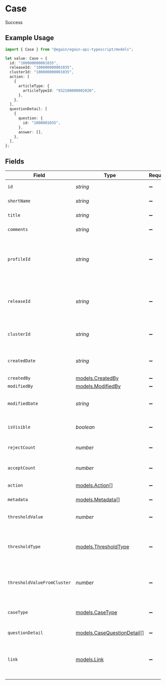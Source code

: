 # Case

Success

## Example Usage

```typescript
import { Case } from "@egain/egain-api-typescript/models";

let value: Case = {
  id: "100000000001035",
  releaseId: "100000000001035",
  clusterId: "100000000001035",
  action: [
    {
      articleType: {
        articleTypeId: "932100000002020",
      },
    },
  ],
  questionDetail: [
    {
      question: {
        id: "1000001035",
      },
      answer: [],
    },
  ],
};
```

## Fields

| Field                                                                            | Type                                                                             | Required                                                                         | Description                                                                      | Example                                                                          |
| -------------------------------------------------------------------------------- | -------------------------------------------------------------------------------- | -------------------------------------------------------------------------------- | -------------------------------------------------------------------------------- | -------------------------------------------------------------------------------- |
| `id`                                                                             | *string*                                                                         | :heavy_minus_sign:                                                               | The numerical ID of the case.                                                    | 100000000001035                                                                  |
| `shortName`                                                                      | *string*                                                                         | :heavy_minus_sign:                                                               | short name of the case.                                                          |                                                                                  |
| `title`                                                                          | *string*                                                                         | :heavy_minus_sign:                                                               | title of the case                                                                |                                                                                  |
| `comments`                                                                       | *string*                                                                         | :heavy_minus_sign:                                                               | comments on the case                                                             |                                                                                  |
| `profileId`                                                                      | *string*                                                                         | :heavy_minus_sign:                                                               | The ID of the guided help profile.<br><br/>1 will always be the **system profile**.<br/> |                                                                                  |
| `releaseId`                                                                      | *string*                                                                         | :heavy_minus_sign:                                                               | The numerical ID of the Casebase Release in which case in created                | 100000000001035                                                                  |
| `clusterId`                                                                      | *string*                                                                         | :heavy_minus_sign:                                                               | ID of the cluster in which case is created                                       | 100000000001035                                                                  |
| `createdDate`                                                                    | *string*                                                                         | :heavy_minus_sign:                                                               | The date on which the Case was created.                                          |                                                                                  |
| `createdBy`                                                                      | [models.CreatedBy](../models/createdby.md)                                       | :heavy_minus_sign:                                                               | N/A                                                                              |                                                                                  |
| `modifiedBy`                                                                     | [models.ModifiedBy](../models/modifiedby.md)                                     | :heavy_minus_sign:                                                               | N/A                                                                              |                                                                                  |
| `modifiedDate`                                                                   | *string*                                                                         | :heavy_minus_sign:                                                               | The date on which the Case was last modified.                                    |                                                                                  |
| `isVisible`                                                                      | *boolean*                                                                        | :heavy_minus_sign:                                                               | Flag indicating if the case is visible                                           |                                                                                  |
| `rejectCount`                                                                    | *number*                                                                         | :heavy_minus_sign:                                                               | number of times case was rejected.                                               |                                                                                  |
| `acceptCount`                                                                    | *number*                                                                         | :heavy_minus_sign:                                                               | number of times case was accepted.                                               |                                                                                  |
| `action`                                                                         | [models.Action](../models/action.md)[]                                           | :heavy_minus_sign:                                                               | actions in the case                                                              |                                                                                  |
| `metadata`                                                                       | [models.Metadata](../models/metadata.md)[]                                       | :heavy_minus_sign:                                                               | Metadata of the case                                                             |                                                                                  |
| `thresholdValue`                                                                 | *number*                                                                         | :heavy_minus_sign:                                                               | Threshold value of the case                                                      |                                                                                  |
| `thresholdType`                                                                  | [models.ThresholdType](../models/thresholdtype.md)                               | :heavy_minus_sign:                                                               | Threshold type indicating if thresholdValue is default or custom.                |                                                                                  |
| `thresholdValueFromCluster`                                                      | *number*                                                                         | :heavy_minus_sign:                                                               | Threshold value of the cluster in which case is created                          |                                                                                  |
| `caseType`                                                                       | [models.CaseType](../models/casetype.md)                                         | :heavy_minus_sign:                                                               | Type of the case. Control or Content type                                        |                                                                                  |
| `questionDetail`                                                                 | [models.CaseQuestionDetail](../models/casequestiondetail.md)[]                   | :heavy_minus_sign:                                                               | Questions in the case                                                            |                                                                                  |
| `link`                                                                           | [models.Link](../models/link.md)                                                 | :heavy_minus_sign:                                                               | Defines the relationship between this resource and another object.               |                                                                                  |